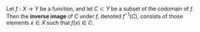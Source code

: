 Let $f:X\to Y$ be a function, and let $C\subset Y$ be a subset of the codomain of $f$. Then the **inverse image** of $C$ under $f$, denoted $f^{-1}(C)$, consists of those elements $x\in X$ such that $f(x)\in C$.
